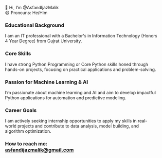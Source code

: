 👋 Hi, I’m @AsfandIjazMalik <br>
😄 Pronouns: He/Him<br>

### Educational Background <br>
I am an IT professional with a Bachelor's in Information Technology (Honors 4 Year Degree) from Gujrat University. <br>
### Core Skills <br>
I have strong Python Programming or Core Python skills honed through hands-on projects, focusing on practical applications and problem-solving.<br>
### Passion for Machine Learning & AI <br>
I’m passionate about machine learning and AI and aim to develop impactful Python applications for automation and predictive modeling.<br>
### Career Goals <br>
I am actively seeking internship opportunities to apply my skills in real-world projects and contribute to data analysis, model building, and algorithm optimization.<br>
### How to reach me:<br> asfandijazmalik@gmail.com <br>
